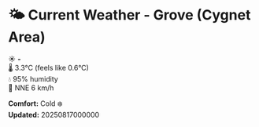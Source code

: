 # 🌤️ Current Weather - Grove (Cygnet Area)

☀️ **-**  
🌡️ 3.3°C (feels like 0.6°C)  
💧 95% humidity  
💨 NNE 6 km/h  

**Comfort:** Cold ❄️  
**Updated:** 20250817000000
